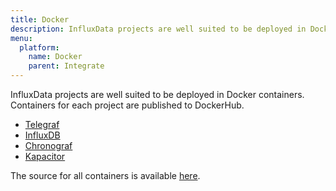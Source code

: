 ```yaml
---
title: Docker
description: InfluxData projects are well suited to be deployed in Docker containers. Containers for each project are published to DockerHub.
menu:
  platform:
    name: Docker
    parent: Integrate
---
```


InfluxData projects are well suited to be deployed in Docker containers. Containers for each project are published to DockerHub.

- [Telegraf](https://hub.docker.com/_/telegraf/)
- [InfluxDB](https://hub.docker.com/_/influxdb/)
- [Chronograf](https://hub.docker.com/_/chronograf/)
- [Kapacitor](https://hub.docker.com/_/kapacitor/)

The source for all containers is available [here](https://github.com/influxdata/influxdata-docker).

